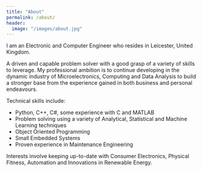 ```yaml
---
title: "About"
permalink: /about/
header:
  image: "/images/about.jpg"
---
```


I am an Electronic and Computer Engineer who resides in Leicester, United Kingdom.

A driven and capable problem solver with a good grasp of a variety of skills to leverage. My professional ambition is to continue developing in the dynamic industry of Microelectronics, Computing and Data Analysis to build a stronger base from the experience gained in both business and personal endeavours.

Technical skills include:

* Python, C++, C#, some experience with C and MATLAB
* Problem solving using a variety of Analytical, Statistical and Machine Learning techniques
* Object Oriented Programming
* Small Embedded Systems
* Proven experience in Maintenance Engineering

Interests involve keeping up-to-date with Consumer Electronics, Physical Fitness, Automation and Innovations in Renewable Energy.
